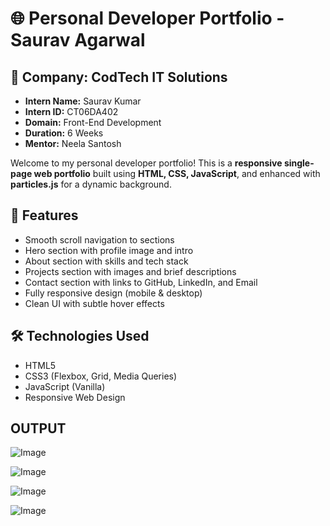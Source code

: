 # 🌐 Personal Developer Portfolio - Saurav Agarwal


## 🏢 Company: CodTech IT Solutions

- **Intern Name:** Saurav Kumar  
- **Intern ID:** CT06DA402  
- **Domain:** Front-End Development  
- **Duration:** 6 Weeks  
- **Mentor:** Neela Santosh


Welcome to my personal developer portfolio! This is a **responsive single-page web portfolio** built using **HTML, CSS, JavaScript**, and enhanced with **particles.js** for a dynamic background.

## 🚀 Features

- Smooth scroll navigation to sections
- Hero section with profile image and intro
- About section with skills and tech stack
- Projects section with images and brief descriptions
- Contact section with links to GitHub, LinkedIn, and Email
- Fully responsive design (mobile & desktop)
- Clean UI with subtle hover effects

## 🛠️ Technologies Used

- HTML5
- CSS3 (Flexbox, Grid, Media Queries)
- JavaScript (Vanilla)
- Responsive Web Design

## OUTPUT
![Image](https://github.com/user-attachments/assets/52b42c7b-aebd-421b-a88c-5fa4c8d4e0ca)

![Image](https://github.com/user-attachments/assets/cf52347b-e592-4f12-93c0-46f2300c7605)

![Image](https://github.com/user-attachments/assets/08421bea-19c7-4f26-9eaf-782e016390b4)

![Image](https://github.com/user-attachments/assets/795716e1-f96f-48c7-9d66-1d61607a8cac)
